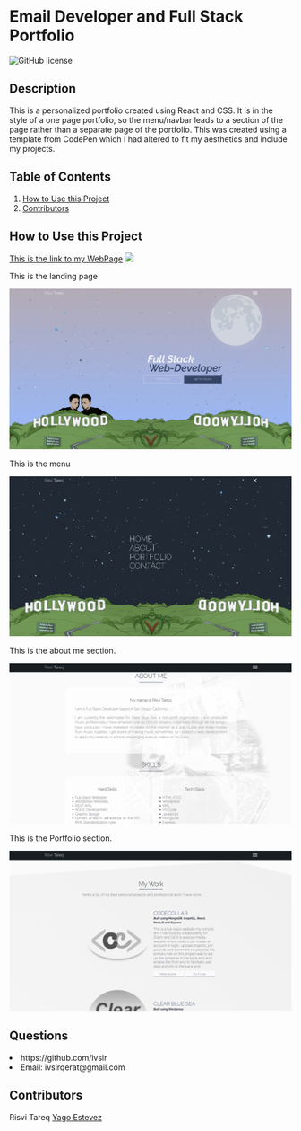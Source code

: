 # Email Developer and Full Stack Portfolio
![GitHub license](https://img.shields.io/badge/license-MIT-blue.svg)

## Description
This is a personalized portfolio created using React and CSS. It is in the style of a one page portfolio, so the menu/navbar leads to a section of the page rather than a separate page of the portfolio. This was created using a template from CodePen which I had altered to fit my aesthetics and include my projects.

## Table of Contents
<nav>
    <ol>
        <li><a href="#How to Use this Project">How to Use this Project</a></li>
        <li><a href="#Contributors">Contributors</a></li>
    </ol>
</nav>

## How to Use this Project
<a href="https://ivsir.github.io/RisviTareqPortfolio/">This is the link to my WebPage</a>
<img src="src/Images/portfolio.gif">
<p>This is the landing page</p>
<img src="src/Images/front page.png">
<p>This is the menu</p>
<img src="src/Images/menu.png">
<p>This is the about me section.</p>
<img src="src/Images/aboutme.png">
<p>This is the Portfolio section.</p>
<img src="src/Images/Portfolio.png">

## Questions
<li>https://github.com/ivsir </li>
<li>Email: ivsirqerat@gmail.com</li>

## Contributors
Risvi Tareq
<a href="https://codepen.io/yagoestevez/pen/oapQEJ">Yago Estevez</a>